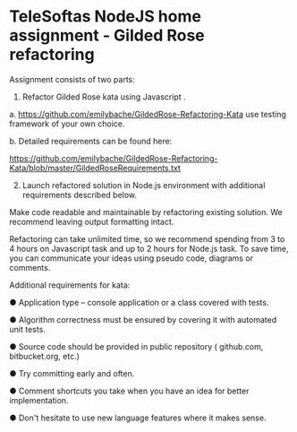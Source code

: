 # TeleSoftas NodeJS home assignment - Gilded Rose refactoring

Assignment consists of two parts:

1. Refactor Gilded Rose kata using Javascript .

a. https://github.com/emilybache/GildedRose-Refactoring-Kata use testing framework
of your own choice.

b. Detailed requirements can be found here:

https://github.com/emilybache/GildedRose-Refactoring-Kata/blob/master/GildedRoseRequirements.txt

2. Launch refactored solution in Node.js environment with additional requirements described
below.

Make code readable and maintainable by refactoring existing solution. We recommend
leaving output formatting intact.

Refactoring can take unlimited time, so we recommend spending from 3 to 4 hours on Javascript
task and up to 2 hours for Node.js task. To save time, you can communicate your ideas using
pseudo code, diagrams or comments.

Additional requirements for kata:

● Application type – console application or a class covered with tests.

● Algorithm correctness must be ensured by covering it with automated unit tests.

● Source code should be provided in public repository ( github.com, bitbucket.org, etc.)

● Try committing early and often.

● Comment shortcuts you take when you have an idea for better implementation.

● Don't hesitate to use new language features where it makes sense.